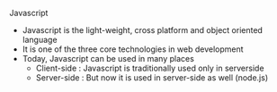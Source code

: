 Javascript
  - Javascript is the light-weight, cross platform and object oriented language
  - It is one of the three core technologies in web development
  - Today, Javascript can be used in many places
    - Client-side : Javascript is traditionally used only in serverside
    - Server-side : But now it is used in server-side as well (node.js)
